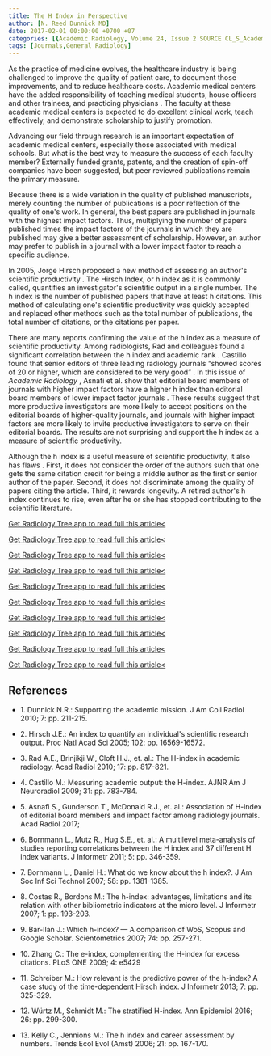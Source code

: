 ```yaml
---
title: The H Index in Perspective
author: [N. Reed Dunnick MD]
date: 2017-02-01 00:00:00 +0700 +07
categories: [{Academic Radiology, Volume 24, Issue 2 SOURCE CL_S_AcademicRadiologyVolume24Issue2 1}]
tags: [Journals,General Radiology]
---
```

As the practice of medicine evolves, the healthcare industry is being challenged to improve the quality of patient care, to document those improvements, and to reduce healthcare costs. Academic medical centers have the added responsibility of teaching medical students, house officers and other trainees, and practicing physicians . The faculty at these academic medical centers is expected to do excellent clinical work, teach effectively, and demonstrate scholarship to justify promotion.

Advancing our field through research is an important expectation of academic medical centers, especially those associated with medical schools. But what is the best way to measure the success of each faculty member? Externally funded grants, patents, and the creation of spin-off companies have been suggested, but peer reviewed publications remain the primary measure.

Because there is a wide variation in the quality of published manuscripts, merely counting the number of publications is a poor reflection of the quality of one's work. In general, the best papers are published in journals with the highest impact factors. Thus, multiplying the number of papers published times the impact factors of the journals in which they are published may give a better assessment of scholarship. However, an author may prefer to publish in a journal with a lower impact factor to reach a specific audience.

In 2005, Jorge Hirsch proposed a new method of assessing an author's scientific productivity . The Hirsch Index, or h index as it is commonly called, quantifies an investigator's scientific output in a single number. The h index is the number of published papers that have at least h citations. This method of calculating one's scientific productivity was quickly accepted and replaced other methods such as the total number of publications, the total number of citations, or the citations per paper.

There are many reports confirming the value of the h index as a measure of scientific productivity. Among radiologists, Rad and colleagues found a significant correlation between the h index and academic rank . Castillo found that senior editors of three leading radiology journals “showed scores of 20 or higher, which are considered to be very good” . In this issue of _Academic Radiology_ , Asnafi et al. show that editorial board members of journals with higher impact factors have a higher h index than editorial board members of lower impact factor journals . These results suggest that more productive investigators are more likely to accept positions on the editorial boards of higher-quality journals, and journals with higher impact factors are more likely to invite productive investigators to serve on their editorial boards. The results are not surprising and support the h index as a measure of scientific productivity.

Although the h index is a useful measure of scientific productivity, it also has flaws . First, it does not consider the order of the authors such that one gets the same citation credit for being a middle author as the first or senior author of the paper. Second, it does not discriminate among the quality of papers citing the article. Third, it rewards longevity. A retired author's h index continues to rise, even after he or she has stopped contributing to the scientific literature.

[Get Radiology Tree app to read full this article<](https://clinicalpub.com/app)

[Get Radiology Tree app to read full this article<](https://clinicalpub.com/app)

[Get Radiology Tree app to read full this article<](https://clinicalpub.com/app)

[Get Radiology Tree app to read full this article<](https://clinicalpub.com/app)

[Get Radiology Tree app to read full this article<](https://clinicalpub.com/app)

[Get Radiology Tree app to read full this article<](https://clinicalpub.com/app)

[Get Radiology Tree app to read full this article<](https://clinicalpub.com/app)

[Get Radiology Tree app to read full this article<](https://clinicalpub.com/app)

[Get Radiology Tree app to read full this article<](https://clinicalpub.com/app)

[Get Radiology Tree app to read full this article<](https://clinicalpub.com/app)

## References

- 1\. Dunnick N.R.: Supporting the academic mission. J Am Coll Radiol 2010; 7: pp. 211-215.


- 2\. Hirsch J.E.: An index to quantify an individual's scientific research output. Proc Natl Acad Sci 2005; 102: pp. 16569-16572.


- 3\. Rad A.E., Brinjikji W., Cloft H.J., et. al.: The H-index in academic radiology. Acad Radiol 2010; 17: pp. 817-821.


- 4\. Castillo M.: Measuring academic output: the H-index. AJNR Am J Neuroradiol 2009; 31: pp. 783-784.


- 5\. Asnafi S., Gunderson T., McDonald R.J., et. al.: Association of H-index of editorial board members and impact factor among radiology journals. Acad Radiol 2017;


- 6\. Bornmann L., Mutz R., Hug S.E., et. al.: A multilevel meta-analysis of studies reporting correlations between the H index and 37 different H index variants. J Informetr 2011; 5: pp. 346-359.


- 7\. Bornmann L., Daniel H.: What do we know about the h index?. J Am Soc Inf Sci Technol 2007; 58: pp. 1381-1385.


- 8\. Costas R., Bordons M.: The h-index: advantages, limitations and its relation with other bibliometric indicators at the micro level. J Informetr 2007; 1: pp. 193-203.


- 9\. Bar-Ilan J.: Which h-index? — A comparison of WoS, Scopus and Google Scholar. Scientometrics 2007; 74: pp. 257-271.


- 10\. Zhang C.: The e-index, complementing the H-index for excess citations. PLoS ONE 2009; 4: e5429


- 11\. Schreiber M.: How relevant is the predictive power of the h-index? A case study of the time-dependent Hirsch index. J Informetr 2013; 7: pp. 325-329.


- 12\. Würtz M., Schmidt M.: The stratified H-index. Ann Epidemiol 2016; 26: pp. 299-300.


- 13\. Kelly C., Jennions M.: The h index and career assessment by numbers. Trends Ecol Evol (Amst) 2006; 21: pp. 167-170.